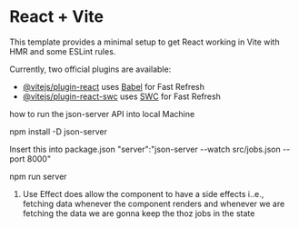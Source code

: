 # React + Vite

This template provides a minimal setup to get React working in Vite with HMR and some ESLint rules.

Currently, two official plugins are available:

- [@vitejs/plugin-react](https://github.com/vitejs/vite-plugin-react/blob/main/packages/plugin-react/README.md) uses [Babel](https://babeljs.io/) for Fast Refresh
- [@vitejs/plugin-react-swc](https://github.com/vitejs/vite-plugin-react-swc) uses [SWC](https://swc.rs/) for Fast Refresh


how to run the json-server API into local Machine

npm install -D json-server

Insert this into package.json
    "server":"json-server --watch src/jobs.json --port 8000"

npm run server


1. Use Effect does allow the component to have a side effects i..e., fetching data whenever the component renders and whenever we are fetching the data we are gonna keep the thoz jobs in the state